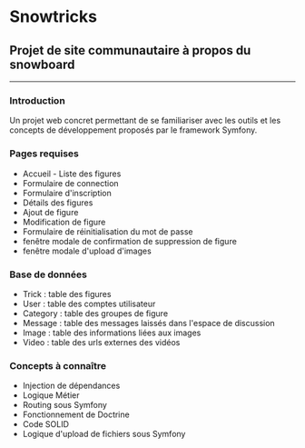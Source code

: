 # Snowtricks
## Projet de site communautaire à propos du snowboard
----------------
### Introduction
Un projet web concret permettant de se familiariser avec les outils et les concepts de développement proposés par le framework Symfony.

### Pages requises
  * Accueil - Liste des figures
  * Formulaire de connection
  * Formulaire d'inscription
  * Détails des figures
  * Ajout de figure
  * Modification de figure
  * Formulaire de réinitialisation du mot de passe
  * fenêtre modale de confirmation de suppression de figure
  * fenêtre modale d'upload d'images

### Base de données
  * Trick : table des figures
  * User : table des comptes utilisateur
  * Category : table des groupes de figure
  * Message : table des messages laissés dans l'espace de discussion
  * Image : table des informations liées aux images
  * Video : table des urls externes des vidéos

### Concepts à connaître
  * Injection de dépendances
  * Logique Métier
  * Routing sous Symfony
  * Fonctionnement de Doctrine
  * Code SOLID
  * Logique d'upload de fichiers sous Symfony
